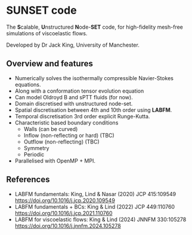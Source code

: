 # SUNSET code

The **S**calable, **U**nstructured **N**ode-**SET** code, for high-fidelity mesh-free simulations of viscoelastic flows.

Developed by Dr Jack King, University of Manchester.

## Overview and features

- Numerically solves the isothermally compressible Navier-Stokes equations.
- Along with a conformation tensor evolution equation
- Can model Oldroyd B and sPTT fluids (for now).
- Domain discretised with unstructured node-set.
- Spatial discretisation between 4th and 10th order using **LABFM**.
- Temporal discretisation 3rd order explicit Runge-Kutta.
- Characteristic based boundary conditions
   + Walls (can be curved)
   + Inflow (non-reflecting or hard) (TBC)
   + Outflow (non-reflecting) (TBC)
   + Symmetry
   + Periodic
- Parallelised with OpenMP + MPI.

## References

- LABFM fundamentals: King, Lind & Nasar (2020) JCP 415:109549 https://doi.org/10.1016/j.jcp.2020.109549
- LABFM fundamentals + BCs: King & Lind (2022) JCP 449:110760 https://doi.org/10.1016/j.jcp.2021.110760
- LABFM for viscoelastic flows: King & Lind (2024) JNNFM 330:105278 https://doi.org/10.1016/j.jnnfm.2024.105278


